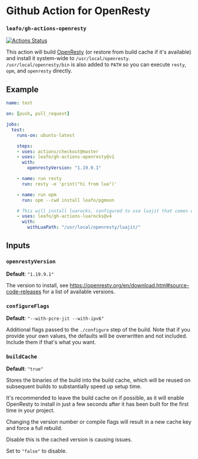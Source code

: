 
# Github Action for OpenResty

### `leafo/gh-actions-openresty`

[![Actions Status](https://github.com/leafo/gh-actions-openresty/workflows/test/badge.svg)](https://github.com/leafo/gh-actions-openresty/actions)

This action will build [OpenResty](https://openresty.org/en/) (or restore from build cache if it's
available) and install it system-wide to `/usr/local/openresty`.
`/usr/local/openresty/bin` is also added to `PATH` so you can execute `resty`,
`opm`, and `openresty` directly.


## Example


```yml
name: test

on: [push, pull_request]

jobs:
  test:
    runs-on: ubuntu-latest

    steps:
    - uses: actions/checkout@master
    - uses: leafo/gh-actions-openresty@v1
      with:
        openrestyVersion: "1.19.9.1"

    - name: run resty
      run: resty -e 'print("hi from lua")'

    - name: run opm
      run: opm --cwd install leafo/pgmoon

    # This will install luarocks, configured to use luajit that comes with openresty
    - uses: leafo/gh-actions-luarocks@v4
      with:
        withLuaPath: "/usr/local/openresty/luajit/"
```


## Inputs

### `openrestyVersion`

**Default**: `"1.19.9.1"`

The version to install, see https://openresty.org/en/download.html#source-code-releases for a list of available versions.

### `configureFlags`

**Default**: `"--with-pcre-jit --with-ipv6"`

Additional flags passed to the `./configure` step of the build. Note that if
you provide your own values, the defaults will be overwritten and not included.
Include them if that's what you want.

### `buildCache`

**Default**: `"true"`

Stores the binaries of the build into the build cache, which will be reused on
subsequent builds to substantially speed up setup time.

It's recommended to leave the build cache on if possible, as it will enable
OpenResty to install in just a few seconds after it has been built for the
first time in your project.

Changing the version number or compile flags will result in a new cache key and
force a full rebuild.

Disable this is the cached version is causing issues.

Set to `"false"` to disable.
